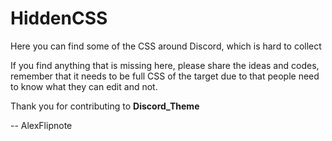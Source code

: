 # HiddenCSS
Here you can find some of the CSS around Discord, which is hard to collect

If you find anything that is missing here, please share the ideas and codes, remember that it needs to be full
CSS of the target due to that people need to know what they can edit and not.

Thank you for contributing to **Discord_Theme**

-- AlexFlipnote
